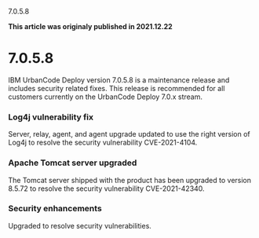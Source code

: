 





7.0.5.8

**This article was originaly published in 2021.12.22**


7.0.5.8
=======




IBM UrbanCode Deploy version 7.0.5.8 is a maintenance release and includes security related fixes. This release is recommended for all customers currently on the UrbanCode Deploy 7.0.x stream.
### Log4j vulnerability fix


Server, relay, agent, and agent upgrade updated to use the right version of Log4j to resolve the security vulnerability CVE-2021-4104.
### Apache Tomcat server upgraded


The Tomcat server shipped with the product has been upgraded to version 8.5.72 to resolve the security vulnerability CVE-2021-42340.
### Security enhancements


Upgraded to resolve security vulnerabilities.




